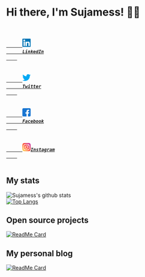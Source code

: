 # Hi there, I'm Sujamess! 👋🏻

<h5 align="left">
  <code>
    <a href="https://www.linkedin.com/in/surarerk-boonjit/" title="LinkedIn Profile">
      <img width="22" src="https://github.com/sujamess/sujamess/blob/master/resources/linkedin.svg">
      LinkedIn
    </a>
  </code>
  <code>
    <a href="https://www.twitter.com/syujamess" title="HackerRank Profile">
      <img width="22" src="https://github.com/sujamess/sujamess/blob/master/resources/twitter.svg">
      Twitter
    </a>
  </code>
  <code>
    <a href="https://www.facebook.com/sujamess" title="Stack Overflow Profile">
      <img width="22" src="https://github.com/sujamess/sujamess/blob/master/resources/facebook.svg">
      Facebook
    </a>
  </code>
  <code>
    <a href="https://www.instagram.com/s6k.j" title="Instagram Profile">
      <img width="22" src="https://github.com/sujamess/sujamess/blob/master/resources/instagram.svg">Instagram
    </a>
  </code>
</h5>

## My stats

![Sujamess's github stats](https://github-readme-stats.vercel.app/api?username=sujamess&&hide=contribs,issues&include_all_commits=true&count_private=true)
<br/>
[![Top Langs](https://github-readme-stats.vercel.app/api/top-langs/?username=sujamess)](https://github.com/sujamess/sujamess)

## Open source projects

[![ReadMe Card](https://github-readme-stats.vercel.app/api/pin/?username=sujamess&repo=number-to-words&show_owner=true)](https://github.com/sujamess/number-to-words)


## My personal blog

[![ReadMe Card](https://github-readme-stats.vercel.app/api/pin/?username=sujamess&repo=blog&show_owner=true)](https://github.com/sujamess/number-to-words)
